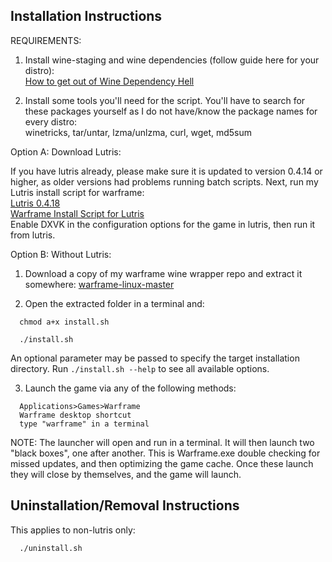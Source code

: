 ## Installation Instructions

REQUIREMENTS:  

1. Install wine-staging and wine dependencies (follow guide here for your distro):  
[How to get out of Wine Dependency Hell](https://www.gloriouseggroll.tv/how-to-get-out-of-wine-dependency-hell/)  

2. Install some tools you'll need for the script. You'll have to search for these packages yourself as I do not have/know the package names for every distro:  
winetricks, tar/untar, lzma/unlzma, curl, wget, md5sum

Option A: Download Lutris:  

If you have lutris already, please make sure it is updated to version 0.4.14 or higher, as older versions had problems running batch scripts.  Next, run my Lutris install script for warframe:  
[Lutris 0.4.18](https://lutris.net/downloads/)  
[Warframe Install Script for Lutris](https://lutris.net/games/warframe/)  
Enable DXVK in the configuration options for the game in lutris, then run it from lutris.

Option B: Without Lutris:  

1. Download a copy of my warframe wine wrapper repo and extract it somewhere: [warframe-linux-master](https://github.com/GloriousEggroll/warframe-linux/archive/master.zip)  

2. Open the extracted folder in a terminal and:  

```shell
  chmod a+x install.sh
```

```shell
  ./install.sh
```

An optional parameter may be passed to specify the target installation
directory. Run `./install.sh --help` to see all available options.

3. Launch the game via any of the following methods:  

```
  Applications>Games>Warframe
  Warframe desktop shortcut
  type "warframe" in a terminal
```

NOTE: The launcher will open and run in a terminal. It will then launch two "black boxes", one after another. This is Warframe.exe double checking for missed updates, and then optimizing the game cache. Once these launch they will close by themselves, and the game will launch.

## Uninstallation/Removal Instructions
This applies to non-lutris only: 

```shell
  ./uninstall.sh
```

